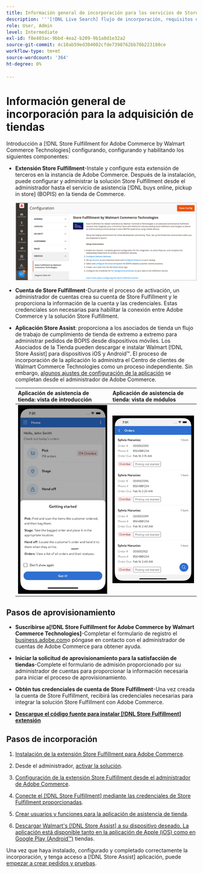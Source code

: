 ```yaml
---
title: Información general de incorporación para los servicios de Store Fulfillment
description: '''[!DNL Live Search] flujo de incorporación, requisitos del sistema, límites y limitaciones".'
role: User, Admin
level: Intermediate
exl-id: f8e403ac-9bbd-4ea2-b209-9b1a8d1e32a2
source-git-commit: 4c10ab59ed304002cfde7398762bb70b223180ce
workflow-type: tm+mt
source-wordcount: '364'
ht-degree: 0%

---
```


# Información general de incorporación para la adquisición de tiendas

Introducción a [!DNL Store Fulfillment for Adobe Commerce by Walmart Commerce Technologies] configurando, configurando y habilitando los siguientes componentes:

- **Extensión Store Fulfillment**-Instale y configure esta extensión de terceros en la instancia de Adobe Commerce. Después de la instalación, puede configurar y administrar la solución Store Fulfillment desde el administrador hasta el servicio de asistencia [!DNL buys online, pickup in store] (BOPIS) en la tienda de Commerce.

   ![[!DNL Store Fulfillment Service] Configuración de en la vista de administración](assets/store-fulfillment-admin-home.png)

- **Cuenta de Store Fulfillment**-Durante el proceso de activación, un administrador de cuentas crea su cuenta de Store Fulfillment y le proporciona la información de la cuenta y las credenciales. Estas credenciales son necesarias para habilitar la conexión entre Adobe Commerce y la solución Store Fulfillment.

- **Aplicación Store Assist**: proporciona a los asociados de tienda un flujo de trabajo de cumplimiento de tienda de extremo a extremo para administrar pedidos de BOPIS desde dispositivos móviles. Los Asociados de la Tienda pueden descargar e instalar Walmart [!DNL Store Assist] para dispositivos iOS y Android™. El proceso de incorporación de la aplicación lo administra el Centro de clientes de Walmart Commerce Technologies como un proceso independiente. Sin embargo, [algunos ajustes de configuración de la aplicación](user-setup.md) se completan desde el administrador de Adobe Commerce.

   | Aplicación de asistencia de tienda: vista de introducción | Aplicación de asistencia de tienda: vista de módulos |
   |-------------------------------------------------------------------------------------------------------------|-----------------------------------------------------------------------------------------------|
   | ![[!DNL Store Assist App Getting Started] ver en dispositivo móvil](assets/store-assist-get-started-small.png) | ![[!DNL Store Assist App Orders view] en dispositivo móvil](assets/store-assist-orders-small.png) |

## Pasos de aprovisionamiento

- **Suscribirse a[!DNL Store Fulfillment for Adobe Commerce by Walmart Commerce Technologies]**-Completar el formulario de registro el [business.adobe.com](https://business.adobe.com/resources/store-fulfillment.html)o póngase en contacto con el administrador de cuentas de Adobe Commerce para obtener ayuda.

- **Iniciar la solicitud de aprovisionamiento para la satisfacción de tiendas**-Complete el formulario de admisión proporcionado por su administrador de cuentas para proporcionar la información necesaria para iniciar el proceso de aprovisionamiento.

- **Obtén tus credenciales de cuenta de Store Fulfillment**-Una vez creada la cuenta de Store Fulfillment, recibirá las credenciales necesarias para integrar la solución Store Fulfillment con Adobe Commerce.

- **[Descargue el código fuente para instalar [!DNL Store Fulfillment] extensión](install.md)**

## Pasos de incorporación

1. [Instalación de la extensión Store Fulfillment para Adobe Commerce](install.md).

1. Desde el administrador, [activar la solución](enable-general.md).

1. [Configuración de la extensión Store Fulfillment desde el administrador de Adobe Commerce](service-config-settings-overview.md).

1. [Conecte el [!DNL Store Fulfillment] mediante las credenciales de Store Fulfillment proporcionadas](connect-set-up-service.md).

1. [Crear usuarios y funciones para la aplicación de asistencia de tienda](user-setup.md).

1. [Descargar Walmart&#39;s [!DNL Store Assist] a su dispositivo deseado. La aplicación está disponible tanto en la aplicación de Apple (iOS) como en Google Play (Android™)](app-setup.md) tiendas.

Una vez que haya instalado, configurado y completado correctamente la incorporación, y tenga acceso a [!DNL Store Assist] aplicación, puede [empezar a crear pedidos y pruebas](test-and-deploy.md).

